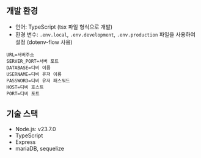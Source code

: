 ## 개발 환경

- 언어: TypeScript (tsx 파일 형식으로 개발)
- 환경 변수: `.env.local`, `.env.development`, `.env.production` 파일을 사용하여 설정 (dotenv-flow 사용)

```
URL=서버주소
SERVER_PORT=서버 포트
DATABASE=디비 이름
USERNAME=디비 유저 이름
PASSWORD=디비 유저 패스워드
HOST=디비 호스트
PORT=디비 포트

```

## 기술 스택

- Node.js: v23.7.0
- TypeScript
- Express
- mariaDB, sequelize
